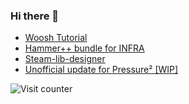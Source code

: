 ### Hi there 👋

* [Woosh Tutorial](https://michael-soyka.github.io/Michael-Soyka/tutorials/Adding_woosh_sound_effect/index.html)
* [Hammer++ bundle for INFRA](https://hotsheep.mom/stuff/INFRAHammer++Bundle/)
* [Steam-lib-designer](https://github.com/Michael-Soyka/steam-lib-designer)
* [Unofficial update for Pressure² [WIP]](https://github.com/Michael-Soyka/Pressure2-reload)


![Visit counter](https://count.getloli.com/get/@:MichaelSoykaGitHub?theme=rule34)
